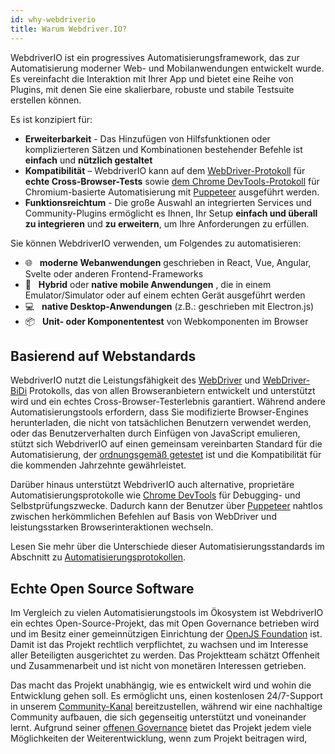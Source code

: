 ```yaml
---
id: why-webdriverio
title: Warum Webdriver.IO?
---
```


WebdriverIO ist ein progressives Automatisierungsframework, das zur Automatisierung moderner Web- und Mobilanwendungen entwickelt wurde. Es vereinfacht die Interaktion mit Ihrer App und bietet eine Reihe von Plugins, mit denen Sie eine skalierbare, robuste und stabile Testsuite erstellen können.

Es ist konzipiert für:

- __Erweiterbarkeit__ - Das Hinzufügen von Hilfsfunktionen oder komplizierteren Sätzen und Kombinationen bestehender Befehle ist __einfach__ und __nützlich gestaltet__
- __Kompatibilität__ – WebdriverIO kann auf dem [WebDriver-Protokoll](https://w3c.github.io/webdriver/) für __echte Cross-Browser-Tests__ sowie [dem Chrome DevTools-Protokoll](https://chromedevtools.github.io/devtools-protocol/) für Chromium-basierte Automatisierung mit [Puppeteer](https://pptr.dev/) ausgeführt werden.
- __Funktionsreichtum__ - Die große Auswahl an integrierten Services und Community-Plugins ermöglicht es Ihnen, Ihr Setup __einfach und überall zu integrieren__ und __zu erweitern__, um Ihre Anforderungen zu erfüllen.

Sie können WebdriverIO verwenden, um Folgendes zu automatisieren:

- 🌐 <span>&nbsp;</span> __moderne Webanwendungen__ geschrieben in React, Vue, Angular, Svelte oder anderen Frontend-Frameworks
- 📱 <span>&nbsp;</span> __Hybrid__ oder __native mobile Anwendungen__ , die in einem Emulator/Simulator oder auf einem echten Gerät ausgeführt werden
- 💻 <span>&nbsp;</span> __native Desktop-Anwendungen__ (z.B.: geschrieben mit Electron.js)
- 📦 <span>&nbsp;</span> __Unit- oder Komponententest__ von Webkomponenten im Browser

## Basierend auf Webstandards

WebdriverIO nutzt die Leistungsfähigkeit des [WebDriver](https://w3c.github.io/webdriver/) und [WebDriver-BiDi](https://github.com/w3c/webdriver-bidi) Protokolls, das von allen Browseranbietern entwickelt und unterstützt wird und ein echtes Cross-Browser-Testerlebnis garantiert. Während andere Automatisierungstools erfordern, dass Sie modifizierte Browser-Engines herunterladen, die nicht von tatsächlichen Benutzern verwendet werden, oder das Benutzerverhalten durch Einfügen von JavaScript emulieren, stützt sich WebdriverIO auf einen gemeinsam vereinbarten Standard für die Automatisierung, der [ordnungsgemäß getestet](https://wpt.fyi/results/webdriver/tests?label=experimental&label=master&aligned) ist und die Kompatibilität für die kommenden Jahrzehnte gewährleistet.

Darüber hinaus unterstützt WebdriverIO auch alternative, proprietäre Automatisierungsprotokolle wie [Chrome DevTools](https://chromedevtools.github.io/devtools-protocol/) für Debugging- und Selbstprüfungszwecke. Dadurch kann der Benutzer über [Puppeteer](https://pptr.dev/) nahtlos zwischen herkömmlichen Befehlen auf Basis von WebDriver und leistungsstarken Browserinteraktionen wechseln.

Lesen Sie mehr über die Unterschiede dieser Automatisierungsstandards im Abschnitt zu [Automatisierungsprotokollen](automationProtocols).

## Echte Open Source Software

Im Vergleich zu vielen Automatisierungstools im Ökosystem ist WebdriverIO ein echtes Open-Source-Projekt, das mit Open Governance betrieben wird und im Besitz einer gemeinnützigen Einrichtung der [OpenJS Foundation](https://openjsf.org/) ist. Damit ist das Projekt rechtlich verpflichtet, zu wachsen und im Interesse aller Beteiligten ausgerichtet zu werden. Das Projektteam schätzt Offenheit und Zusammenarbeit und ist nicht von monetären Interessen getrieben.

Das macht das Projekt unabhängig, wie es entwickelt wird und wohin die Entwicklung gehen soll. Es ermöglicht uns, einen kostenlosen 24/7-Support in unserem [Community-Kanal](https://discord.webdriver.io) bereitzustellen, während wir eine nachhaltige Community aufbauen, die sich gegenseitig unterstützt und voneinander lernt. Aufgrund seiner [offenen Governance](https://github.com/webdriverio/webdriverio/blob/main/GOVERNANCE.md) bietet das Projekt jedem viele Möglichkeiten der Weiterentwicklung, wenn zum Projekt beitragen wird,
